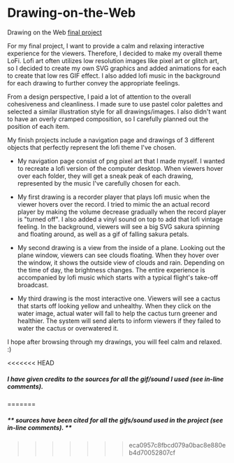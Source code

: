 # Drawing-on-the-Web
 Drawing on the Web [final project](https://i6.cims.nyu.edu/~zs1282/drawing/finalproject/)


For my final project, I want to provide a calm and relaxing interactive experience for the viewers. Therefore, I decided to make my overall theme LoFi. Lofi art often utilizes low resolution images like pixel art or glitch art, so I decided to create my own SVG graphics and added animations for each to create that low res GIF effect. I also added lofi music in the background for each drawing to further convey the appropriate feelings. 

From a design perspective, I paid a lot of attention to the overall cohesiveness and cleanliness. I made sure to use pastel color palettes and selected a similar illustration style for all drawings/images. I also didn't want to have an overly cramped composition, so I carefully planned out the position of each item. 


My finish projects include a navigation page and drawings of 3 different objects that perfectly represent the lofi theme I've chosen. 

- My navigation page consist of png pixel art that I made myself. I wanted to recreate a lofi version of the computer desktop. When viewers hover over each folder, they will get a sneak peak of each drawing, represented by the music I've carefully chosen for each.

- My first drawing is a recorder player that plays lofi music when the viewer hovers over the record. I tried to mimic the an actual record player by making the volume decrease gradually when the record player is "turned off". I also added a vinyl sound on top to add that lofi vintage feeling. In the background, viewers will see a big SVG sakura spinning and floating around, as well as a gif of falling sakura petals. 

- My second drawing is a view from the inside of a plane. Looking out the plane window, viewers can see clouds floating. When they hover over the window, it shows the outside view of clouds and rain. Depending on the time of day, the brightness changes. The entire experience is accompanied by lofi music which starts with a typical flight's take-off broadcast.

- My third drawing is the most interactive one. Viewers will see a cactus that starts off looking yellow and unhealthy. When they click on the water image, actual water will fall to help the cactus turn greener and healthier. The system will send alerts to inform viewers if they failed to water the cactus or overwatered it.


I hope after browsing through my drawings, you will feel calm and relaxed. :)

<<<<<<< HEAD
##### I have given credits to the sources for all the gif/sound I used (see in-line comments).
=======
##### ** sources have been cited for all the gifs/sound used in the project (see in-line comments). **
>>>>>>> eca0957c8fbcd079a0bac8e880eb4d70052807cf


